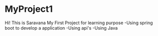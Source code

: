 # MyProject1

Hi! This is Saravana
My First Project for learning purpose
-Using spring boot to develop a application
-Using api's
-Using Java

